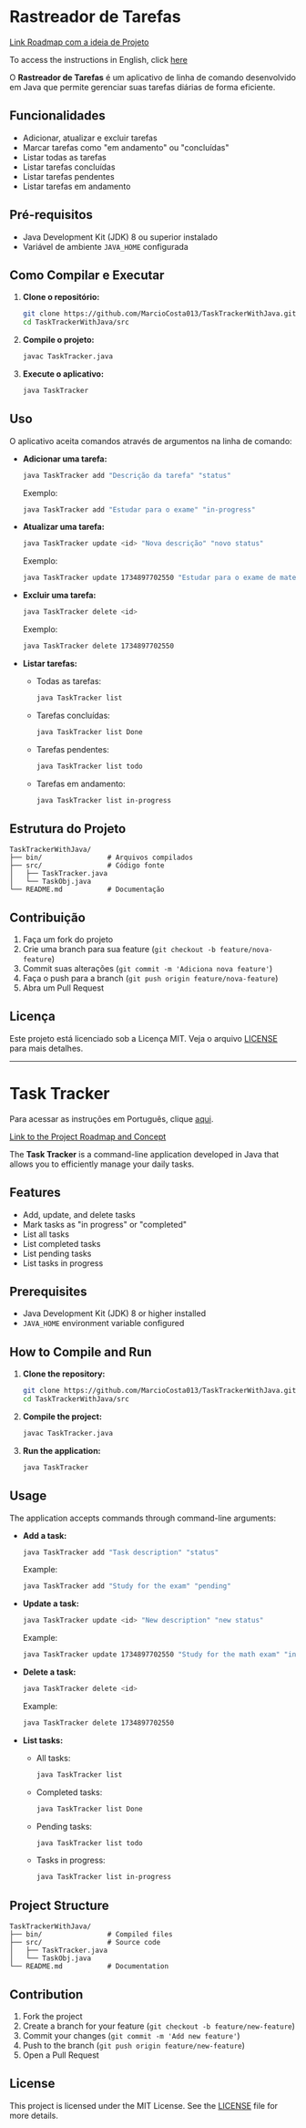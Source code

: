 # Rastreador de Tarefas

[Link Roadmap com a ideia de Projeto](https://roadmap.sh/projects/task-tracker)

To access the instructions in English, click [here](#task-tracker)

O **Rastreador de Tarefas** é um aplicativo de linha de comando desenvolvido em Java que permite gerenciar suas tarefas diárias de forma eficiente.

## Funcionalidades

- Adicionar, atualizar e excluir tarefas
- Marcar tarefas como "em andamento" ou "concluídas"
- Listar todas as tarefas
- Listar tarefas concluídas
- Listar tarefas pendentes
- Listar tarefas em andamento

## Pré-requisitos

- Java Development Kit (JDK) 8 ou superior instalado
- Variável de ambiente `JAVA_HOME` configurada

## Como Compilar e Executar

1. **Clone o repositório:**

   ```bash
   git clone https://github.com/MarcioCosta013/TaskTrackerWithJava.git
   cd TaskTrackerWithJava/src
   ```

2. **Compile o projeto:**

   ```bash
   javac TaskTracker.java
   ```

3. **Execute o aplicativo:**

   ```bash
   java TaskTracker
   ```

## Uso

O aplicativo aceita comandos através de argumentos na linha de comando:

- **Adicionar uma tarefa:**

  ```bash
  java TaskTracker add "Descrição da tarefa" "status"
  ```

  Exemplo:

  ```bash
  java TaskTracker add "Estudar para o exame" "in-progress"
  ```

- **Atualizar uma tarefa:**

  ```bash
  java TaskTracker update <id> "Nova descrição" "novo status"
  ```

  Exemplo:

  ```bash
  java TaskTracker update 1734897702550 "Estudar para o exame de matemática" "em andamento"
  ```

- **Excluir uma tarefa:**

  ```bash
  java TaskTracker delete <id>
  ```

  Exemplo:

  ```bash
  java TaskTracker delete 1734897702550
  ```

- **Listar tarefas:**

  - Todas as tarefas:

    ```bash
    java TaskTracker list
    ```

  - Tarefas concluídas:

    ```bash
    java TaskTracker list Done
    ```

  - Tarefas pendentes:

    ```bash
    java TaskTracker list todo
    ```

  - Tarefas em andamento:

    ```bash
    java TaskTracker list in-progress
    ```

## Estrutura do Projeto

```plaintext
TaskTrackerWithJava/
├── bin/                # Arquivos compilados
├── src/                # Código fonte
│   ├── TaskTracker.java
│   └── TaskObj.java
└── README.md           # Documentação
```

## Contribuição

1. Faça um fork do projeto
2. Crie uma branch para sua feature (`git checkout -b feature/nova-feature`)
3. Commit suas alterações (`git commit -m 'Adiciona nova feature'`)
4. Faça o push para a branch (`git push origin feature/nova-feature`)
5. Abra um Pull Request

## Licença

Este projeto está licenciado sob a Licença MIT. Veja o arquivo [LICENSE](LICENSE) para mais detalhes.

___

# Task Tracker
Para acessar as instruções em Português, clique [aqui](#rastreador-de-tarefas).

[Link to the Project Roadmap and Concept](https://roadmap.sh/projects/task-tracker)


The **Task Tracker** is a command-line application developed in Java that allows you to efficiently manage your daily tasks.

## Features

- Add, update, and delete tasks
- Mark tasks as "in progress" or "completed"
- List all tasks
- List completed tasks
- List pending tasks
- List tasks in progress

## Prerequisites

- Java Development Kit (JDK) 8 or higher installed
- `JAVA_HOME` environment variable configured

## How to Compile and Run

1. **Clone the repository:**

   ```bash
   git clone https://github.com/MarcioCosta013/TaskTrackerWithJava.git
   cd TaskTrackerWithJava/src
   ```

2. **Compile the project:**

   ```bash
   javac TaskTracker.java
   ```

3. **Run the application:**

   ```bash
   java TaskTracker
   ```

## Usage

The application accepts commands through command-line arguments:

- **Add a task:**

  ```bash
  java TaskTracker add "Task description" "status"
  ```

  Example:

  ```bash
  java TaskTracker add "Study for the exam" "pending"
  ```

- **Update a task:**

  ```bash
  java TaskTracker update <id> "New description" "new status"
  ```

  Example:

  ```bash
  java TaskTracker update 1734897702550 "Study for the math exam" "in progress"
  ```

- **Delete a task:**

  ```bash
  java TaskTracker delete <id>
  ```

  Example:

  ```bash
  java TaskTracker delete 1734897702550
  ```

- **List tasks:**

  - All tasks:

    ```bash
    java TaskTracker list
    ```

  - Completed tasks:

    ```bash
    java TaskTracker list Done
    ```

  - Pending tasks:

    ```bash
    java TaskTracker list todo
    ```

  - Tasks in progress:

    ```bash
    java TaskTracker list in-progress
    ```

## Project Structure

```plaintext
TaskTrackerWithJava/
├── bin/                # Compiled files
├── src/                # Source code
│   ├── TaskTracker.java
│   └── TaskObj.java
└── README.md           # Documentation
```

## Contribution

1. Fork the project
2. Create a branch for your feature (`git checkout -b feature/new-feature`)
3. Commit your changes (`git commit -m 'Add new feature'`)
4. Push to the branch (`git push origin feature/new-feature`)
5. Open a Pull Request

## License

This project is licensed under the MIT License. See the [LICENSE](LICENSE) file for more details.